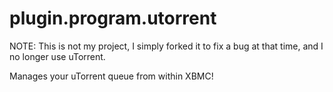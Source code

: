 plugin.program.utorrent
=======================

NOTE: This is not my project, I simply forked it to fix a bug at that time, and I no longer use uTorrent.

Manages your uTorrent queue from within XBMC!
